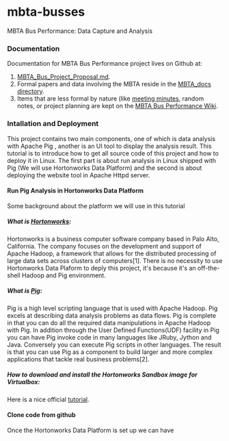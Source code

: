 # mbta-busses
MBTA Bus Performance: Data Capture and Analysis

### Documentation
Documentation for MBTA Bus Performance project lives on Github at:

1. [MBTA_Bus_Project_Proposal.md](https://github.com/BU-EC500-SP15/mbta-busses/blob/master/MBTA_Bus_Project_Proposal.md).
2. Formal papers and data involving the MBTA reside in the [MBTA_docs directory](https://github.com/BU-EC500-SP15/mbta-busses/tree/master/MBTA_docs).
3. Items that are less formal by nature (like [meeting minutes][mm], random notes, or project planning are kept on the [MBTA Bus Performance Wiki](https://github.com/BU-EC500-SP15/mbta-busses/wiki).

[mm]:	https://github.com/BU-EC500-SP15/mbta-busses/wiki

### Intallation and Deployment

This project contains two main components, one of which is data analysis with Apache Pig , another is an UI tool to display the analysis result. This tutorial is to introduce how to get all source code of this project and how to deploy it in Linux. The first part is about run analysis in Linux shipped with Pig (We will use Hortonworks Data Platform) and the second is about deploying the website tool in Apache Httpd server.

#### Run Pig Analysis in Hortonworks Data Platform

Some background about the platform we will use in this tutorial

##### What is [Hortonworks](http://en.wikipedia.org/wiki/Hortonworks):

Hortonworks is a business computer software company based in Palo Alto, California. The company focuses on the development and support of Apache Hadoop, a framework that allows for the distributed processing of large data sets across clusters of computers[1]. There is no necessity to use Hortonworks Data Plaform to deply this project, it's because it's an off-the-shell Hadoop and Pig environment.

##### What is [Pig](http://hortonworks.com/hadoop-tutorial/how-to-process-data-with-apache-pig/):

Pig is a high level scripting language that is used with Apache Hadoop. Pig excels at describing data analysis problems as data flows. Pig is complete in that you can do all the required data manipulations in Apache Hadoop with Pig. In addition through the User Defined Functions(UDF) facility in Pig you can have Pig invoke code in many languages like JRuby, Jython and Java. Conversely you can execute Pig scripts in other languages. The result is that you can use Pig as a component to build larger and more complex applications that tackle real business problems[2].

##### How to download and install the Hortonworks Sandbox image for Virtualbox:

Here is a nice official [tutorial](http://hortonworks.com/products/hortonworks-sandbox/#install).

#### Clone code from github

Once the Hortonworks Data Platform is set up we can have
